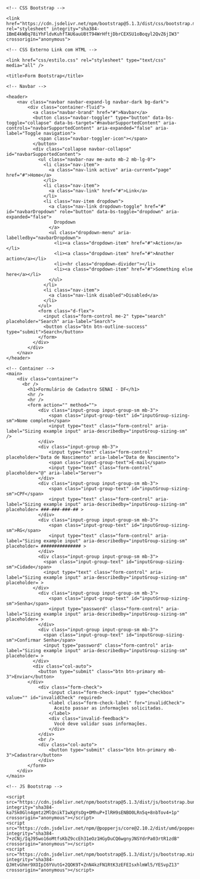 <!DOCTYPE html>
<html lang="pt-br">
<head>
    <meta charset="UTF-8" />
    <meta http-equiv="X-UA-Compatible" content="IE=edge" />
    <meta name="viewport" content="width=device-width, initial-scale=1.0" />
    <meta name="author" content="Claudionor Pontes" />
    <meta name="robots" content="index, follow" />
    <meta name="keywords" content="claudionor, pontes, senai, desenvolvimento, desenvolvedor, programação, programador, dev, devs, developer, developers,html, css, bootstrap, frameworks, form, formulário, formulario, java, noturno" />
    <meta name="description" content="Esta página será um formulário feito com Bootstrap." />

    <!-- CSS Bootstrap -->

    <link href="https://cdn.jsdelivr.net/npm/bootstrap@5.1.3/dist/css/bootstrap.min.css" rel="stylesheet" integrity="sha384-1BmE4kWBq78iYhFldvKuhfTAU6auU8tT94WrHftjDbrCEXSU1oBoqyl2QvZ6jIW3" crossorigin="anonymous">

    <!-- CSS Externo Link com HTML -->

    <link href="css/estilo.css" rel="stylesheet" type="text/css" media="all" />

    <title>Form Bootstrap</title>
</head>
<body>

    <!-- Navbar -->

    <header>
        <nav class="navbar navbar-expand-lg navbar-dark bg-dark">
            <div class="container-fluid">
              <a class="navbar-brand" href="#">Navbar</a>
              <button class="navbar-toggler" type="button" data-bs-toggle="collapse" data-bs-target="#navbarSupportedContent" aria-controls="navbarSupportedContent" aria-expanded="false" aria-label="Toggle navigation">
                <span class="navbar-toggler-icon"></span>
              </button>
              <div class="collapse navbar-collapse" id="navbarSupportedContent">
                <ul class="navbar-nav me-auto mb-2 mb-lg-0">
                  <li class="nav-item">
                    <a class="nav-link active" aria-current="page" href="#">Home</a>
                  </li>
                  <li class="nav-item">
                    <a class="nav-link" href="#">Link</a>
                  </li>
                  <li class="nav-item dropdown">
                    <a class="nav-link dropdown-toggle" href="#" id="navbarDropdown" role="button" data-bs-toggle="dropdown" aria-expanded="false">
                      Dropdown
                    </a>
                    <ul class="dropdown-menu" aria-labelledby="navbarDropdown">
                      <li><a class="dropdown-item" href="#">Action</a></li>
                      <li><a class="dropdown-item" href="#">Another action</a></li>
                      <li><hr class="dropdown-divider"></li>
                      <li><a class="dropdown-item" href="#">Something else here</a></li>
                    </ul>
                  </li>
                  <li class="nav-item">
                    <a class="nav-link disabled">Disabled</a>
                  </li>
                </ul>
                <form class="d-flex">
                  <input class="form-control me-2" type="search" placeholder="Search" aria-label="Search">
                  <button class="btn btn-outline-success" type="submit">Search</button>
                </form>
              </div>
            </div>
        </nav>
    </header>

    <!-- Container -->
    <main>
        <div class="container">
          <br />
            <h1>Formulário de Cadastro SENAI - DF</h1>
            <hr />
            <hr />
            <form action="" method="">
                <div class="input-group input-group-sm mb-3">
                    <span class="input-group-text" id="inputGroup-sizing-sm">Nome completo</span>
                    <input type="text" class="form-control" aria-label="Sizing example input" aria-describedby="inputGroup-sizing-sm" />
                </div>
                <div class="input-group mb-3">
                    <input type="text" class="form-control" placeholder="Data de Nascimento" aria-label="Data de Nascimento">
                    <span class="input-group-text">E-mail</span>
                    <input type="text" class="form-control" placeholder="@" aria-label="Server">
                </div>
                <div class="input-group input-group-sm mb-3">
                    <span class="input-group-text" id="inputGroup-sizing-sm">CPF</span>
                    <input type="text" class="form-control" aria-label="Sizing example input" aria-describedby="inputGroup-sizing-sm" placeholder= ###-###-###-## >
                </div>
                <div class="input-group input-group-sm mb-3">
                    <span class="input-group-text" id="inputGroup-sizing-sm">RG</span>
                    <input type="text" class="form-control" aria-label="Sizing example input" aria-describedby="inputGroup-sizing-sm" placeholder= ############### >
                </div>
                <div class="input-group input-group-sm mb-3">
                  <span class="input-group-text" id="inputGroup-sizing-sm">Cidade</span>
                  <input type="text" class="form-control" aria-label="Sizing example input" aria-describedby="inputGroup-sizing-sm" placeholder= >
              </div>
                <div class="input-group input-group-sm mb-3">
                    <span class="input-group-text" id="inputGroup-sizing-sm">Senha</span>
                    <input type="password" class="form-control" aria-label="Sizing example input" aria-describedby="inputGroup-sizing-sm" placeholder= >
                </div>
                <div class="input-group input-group-sm mb-3">
                  <span class="input-group-text" id="inputGroup-sizing-sm">Confirmar Senha</span>
                  <input type="password" class="form-control" aria-label="Sizing example input" aria-describedby="inputGroup-sizing-sm" placeholder= >
              </div>
              <div class="col-auto">
                <button type="submit" class="btn btn-primary mb-3">Enviar</button>
            </div>
                <div class="form-check">
                    <input class="form-check-input" type="checkbox" value="" id="invalidCheck" required>
                    <label class="form-check-label" for="invalidCheck">
                      Aceito passar as informações solicitadas.
                    </label>
                    <div class="invalid-feedback">
                      Você deve validar suas informações.
                    </div>
                </div>
                <br />
                <div class="col-auto">
                    <button type="submit" class="btn btn-primary mb-3">Cadastrar</button>
                </div>
            </form>
        </div>
    </main>

    <!-- JS Bootstrap -->
    
    <script src="https://cdn.jsdelivr.net/npm/bootstrap@5.1.3/dist/js/bootstrap.bundle.min.js" integrity="sha384-ka7Sk0Gln4gmtz2MlQnikT1wXgYsOg+OMhuP+IlRH9sENBO0LRn5q+8nbTov4+1p" crossorigin="anonymous"></script>
    <script src="https://cdn.jsdelivr.net/npm/@popperjs/core@2.10.2/dist/umd/popper.min.js" integrity="sha384-7+zCNj/IqJ95wo16oMtfsKbZ9ccEh31eOz1HGyDuCQ6wgnyJNSYdrPa03rtR1zdB" crossorigin="anonymous"></script>
    <script src="https://cdn.jsdelivr.net/npm/bootstrap@5.1.3/dist/js/bootstrap.min.js" integrity="sha384-QJHtvGhmr9XOIpI6YVutG+2QOK9T+ZnN4kzFN1RtK3zEFEIsxhlmWl5/YESvpZ13" crossorigin="anonymous"></script>
</body>
</html>
